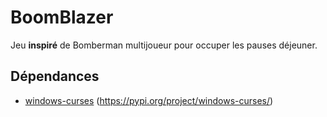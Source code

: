 # BoomBlazer

Jeu **inspiré** de Bomberman multijoueur pour occuper les pauses déjeuner.

## Dépendances
* [windows-curses](deps/windows_curses-2.3.0-cp36-cp36m-win_amd64.whl) (https://pypi.org/project/windows-curses/)
